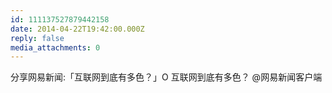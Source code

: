 ```yaml
---
id: 111137527879442158
date: 2014-04-22T19:42:00.000Z
reply: false
media_attachments: 0
---
```


分享网易新闻:「互联网到底有多色？」O 互联网到底有多色？ @网易新闻客户端 ​​​​


